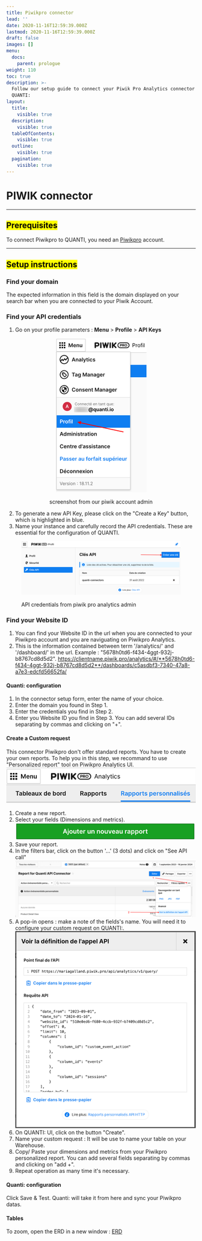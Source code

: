 ```yaml
---
title: Piwikpro connector
lead: ''
date: 2020-11-16T12:59:39.000Z
lastmod: 2020-11-16T12:59:39.000Z
draft: false
images: []
menu:
  docs:
    parent: prologue
weight: 110
toc: true
description: >-
  Follow our setup guide to connect your Piwik Pro Analytics connector with
  QUANTI:
layout:
  title:
    visible: true
  description:
    visible: true
  tableOfContents:
    visible: true
  outline:
    visible: true
  pagination:
    visible: true
---
```


# PIWIK connector

***

## <mark style="background-color:yellow;">Prerequisites</mark>

To connect Piwikpro to QUANTI, you need an [Piwikpro](https://piwik.pro/?pk\_campaign=ecommerce-data-connector\&pk\_source=quanti.io\&pk\_medium=partnership) account.

***

## <mark style="background-color:yellow;">Setup instructions</mark>

### Find your domain

The expected information in this field is the domain displayed on your search bar when you are connected to your Piwik Account.

### Find your API credentials

1. Go on your profile parameters : **Menu** > **Profile** > **API Keys**

<div align="center" data-full-width="true">

<figure><img src="../content/en/docs/prologue/piwikpro/piwik1.png" alt="piwik-pro-analytics-credentials" width="241"><figcaption><p>screenshot from our piwik account admin</p></figcaption></figure>

</div>

2. To generate a new API Key, please click on the "Create a Key" button, which is highlighted in blue.
3. Name your instance and carefully record the API credentials. These are essential for the configuration of QUANTI.

<figure><img src="../content/en/docs/prologue/piwikpro/piwik2.png" alt=""><figcaption><p>API credentials from piwik pro analytics admin</p></figcaption></figure>

### Find your Website ID

1. You can find your Website ID in the url when you are connected to your Piwikpro account and you are naviguating on Piwikpro Analytics.
2. This is the information contained between term '/analytics/' and '/dashboard/' in the url. Example : "5678h0td6-f434-4ggt-932j-b8767cd8d5d2". https://clientname.piwik.pro/analytics/#/**5678h0td6-f434-4ggt-932j-b8767cd8d5d2**/dashboards/c5asdbf3-7340-47a8-a7e3-edcfd56652fa/

#### Quanti: configuration

1. In the connector setup form, enter the name of your choice.
2. Enter the domain you found in Step 1.
3. Enter the credentials you find in Step 2.
4. Enter you Website ID you find in Step 3. You can add several IDs separating by commas and clicking on "+".

#### Create a Custom request

This connector Piwikpro don't offer standard reports. You have to create your own reports. To help you in this step, we recommand to use "Personalized report" tool on Piwikpro Analytics UI.\
![](../content/en/docs/prologue/piwikpro/piwik3.png)

1. Create a new report.
2. Select your fields (Dimensions and metrics).\
   ![](../content/en/docs/prologue/piwikpro/piwik4.png)
3. Save your report.
4. In the filters bar, click on the button '...' (3 dots) and click on "See API call"\
   ![](../content/en/docs/prologue/piwikpro/piwik5.png)
5. A pop-in opens : make a note of the fields's name. You will need it to configure your custom request on QUANTI:.\
   ![](../content/en/docs/prologue/piwikpro/piwik6.png)
6. On QUANTI: UI, click on the button "Create".
7. Name your custom request : It will be use to name your table on your Warehouse.
8. Copy/ Paste your dimensions and metrics from your Piwikpro personalized report. You can add several fields separating by commas and clicking on "add +".
9. Repeat operation as many time it's necessary.

#### Quanti: configuration

Click Save & Test. Quanti: will take it from here and sync your Piwikpro datas.

#### Tables

To zoom, open the ERD in a new window : [ERD](https://dbdiagram.io/e/65c4a93aac844320aeb8b15e/65ce1957ac844320ae390da2)
